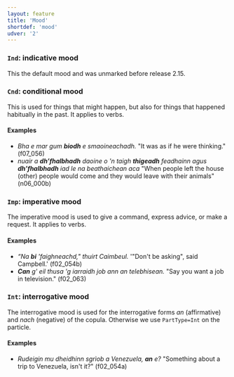 ```yaml
---
layout: feature
title: 'Mood'
shortdef: 'mood'
udver: '2'
---
```


### <a name="Ind">`Ind`</a>: indicative mood

This the default mood and was unmarked before release 2.15.

### <a name="Cnd">`Cnd`</a>: conditional mood

This is used for things that might happen, but also for things that happened habitually in the past.
It applies to verbs.

#### Examples

* _Bha e mar gum <b>biodh</b> e smaoineachadh._ "It was as if he were thinking." (f07\_056)
* _nuair a <b>dh’fhalbhadh</b> daoine o 'n taigh <b>thigeadh</b> feadhainn agus <b>dh’fhalbhadh</b> iad le na beathaichean aca_ "When people left the house (other) people would come and they would leave with their animals" (n06\_000b)

### <a name="Imp">`Imp`</a>: imperative mood

The imperative mood is used to give a command, express advice, or make a request.
It applies to verbs.

#### Examples

* _“Na <b>bi</b> 'faighneachd," thuirt Caimbeul._ '"Don't be asking", said Campbell.' (f02\_054b)
* _<b>Can</b> g' eil thusa 'g iarraidh job ann an telebhisean._ "Say you want a job in television." (f02\_063)

### <a name="Int">`Int`</a>: interrogative mood

The interrogative mood is used for the interrogative forms _an_ (affirmative) and _nach_ (negative) of the copula.
Otherwise we use `PartType=Int` on the particle.

#### Examples

* _Rudeigin mu dheidhinn sgrìob a Venezuela, <b>an</b> e?_ "Something about a trip to Venezuela, isn't it?" (f02\_054a)
<!-- Interlanguage links updated Po 6. listopadu 2023, 21:41:50 CET -->
